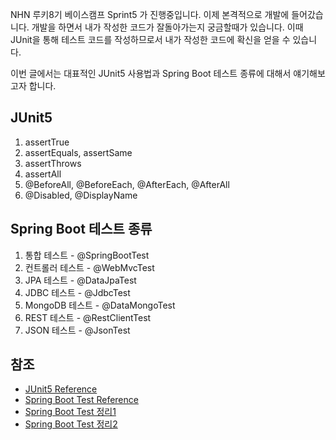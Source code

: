 NHN 루키8기 베이스캠프 Sprint5 가 진행중입니다. 
이제 본격적으로 개발에 들어갔습니다. 개발을 하면서 내가 작성한 코드가 잘돌아가는지 궁금할때가 있습니다.
이때 JUnit을 통해 테스트 코드를 작성하므로서 내가 작성한 코드에 확신을 얻을 수 있습니다.

이번 글에서는 대표적인 JUnit5 사용법과 Spring Boot 테스트 종류에 대해서 얘기해보고자 합니다.

## JUnit5
1. assertTrue
2. assertEquals, assertSame
3. assertThrows
4. assertAll
5. @BeforeAll, @BeforeEach, @AfterEach, @AfterAll
6. @Disabled, @DisplayName

## Spring Boot 테스트 종류
1. 통합 테스트 - @SpringBootTest
2. 컨트롤러 테스트 - @WebMvcTest
3. JPA 테스트 - @DataJpaTest
4. JDBC 테스트 - @JdbcTest
5. MongoDB 테스트 - @DataMongoTest
6. REST 테스트 - @RestClientTest
7. JSON 테스트 - @JsonTest

## 참조
* [JUnit5 Reference](https://junit.org/junit5/docs/current/user-guide/)
* [Spring Boot Test Reference](https://docs.spring.io/spring-boot/docs/2.3.8.RELEASE/reference/html/spring-boot-features.html#boot-features-testing)
* [Spring Boot Test 정리1](https://meetup.toast.com/posts/124)
* [Spring Boot Test 정리2](https://happyer16.tistory.com/entry/Spring-Boot-Test-%EC%A2%85%ED%95%A9-%EC%A0%95%EB%A6%AC)